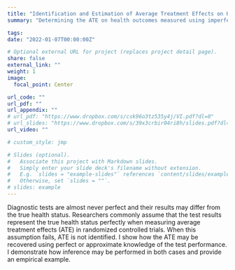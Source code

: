 ```yaml
---
title: "Identification and Estimation of Average Treatment Effects on Health Status in RCTs"
summary: "Determining the ATE on health outcomes measured using imperfect diagnostic tests in randomized controlled trials."

tags:
date: "2022-01-07T00:00:00Z"

# Optional external URL for project (replaces project detail page).
share: false
external_link: ""
weight: 1
image:
  focal_point: Center

url_code: ""
url_pdf: ""
url_appendix: ""
# url_pdf: "https://www.dropbox.com/s/csk96o3tz535y4j/VI.pdf?dl=0"
# url_slides: "https://www.dropbox.com/s/39x3crbir04ri8h/slides.pdf?dl=0"
url_video: ""

# custom_style: jmp

# Slides (optional).
#   Associate this project with Markdown slides.
#   Simply enter your slide deck's filename without extension.
#   E.g. `slides = "example-slides"` references `content/slides/example-slides.md`.
#   Otherwise, set `slides = ""`.
# slides: example
---
```


Diagnostic tests are almost never perfect and their results may differ from the true health status. Researchers commonly assume that the test results represent the true health status perfectly when measuring average treatment effects (ATE) in randomized controlled trials. When this assumption fails, ATE is not identified. I show how the ATE may be recovered using perfect or approximate knowledge of the test performance. I demonstrate how inference may be performed in both cases and provide an empirical example.

